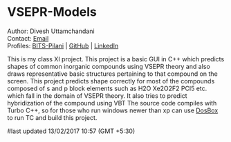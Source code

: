 # VSEPR-Models
Author: Divesh Uttamchandani    
Contact: [Email](mailto:diveshuttamchandani@gmail.com)  
Profiles: 
[BITS-Pilani](http://www.bits-pilani.ac.in/spp/f2016045) | [GitHub](https://github.com/diveshuttam) | [LinkedIn](https://www.linkedin.com/in/diveshuttam/) 

This is my class XI project.
This project is a basic GUI in C++ which predicts shapes of common inorganic compounds using VSEPR theory and also draws representative basic structures pertaining to that compound on the screen. 
This project predicts shape correctly for most of the compounds composed of s and p block elements such as H2O Xe2O2F2 PCl5 etc. which fall in the domain of VSEPR theory. It also tries to predict hybridization of the compound using VBT
The source code compiles with Turbo C++, so for those who run windows newer than xp can use [DosBox](http://www.dosbox.com/) to run TC and build this project.

#last updated 13/02/2017 10:57 (GMT +5:30)

